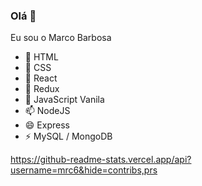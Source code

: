 ### Olá 👋

Eu sou o Marco Barbosa

- 🔭 HTML
- 🌱 CSS
- 👯 React
- 🤔 Redux
- 💬 JavaScript Vanila
- 📫 NodeJS
- 😄 Express
- ⚡ MySQL / MongoDB

https://github-readme-stats.vercel.app/api?username=mrc6&hide=contribs,prs
